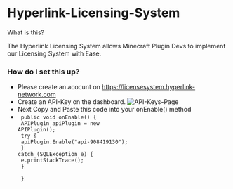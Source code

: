 # Hyperlink-Licensing-System

What is this?

The Hyperlink Licensing System allows Minecraft Plugin Devs to implement our Licensing System with Ease.


### How do I set this up?

- Please create an acocunt on https://licensesystem.hyperlink-network.com
- Create an API-Key on the dashboard. 
![API-Keys-Page](https://user-images.githubusercontent.com/71306750/138485996-469d5113-9ff5-42bb-a457-ae0f6022b177.png)
- Next Copy and Paste this code into your onEnable() method
- <code>        public void onEnable() {
         <br>
         APIPlugin apiPlugin = new APIPlugin();<br>
         try {<br>
              apiPlugin.Enable("api-908419130");<br>
            } catch (SQLException e) {<br>
              e.printStackTrace();<br>
          }<br>
  <br>
    }
</code>
